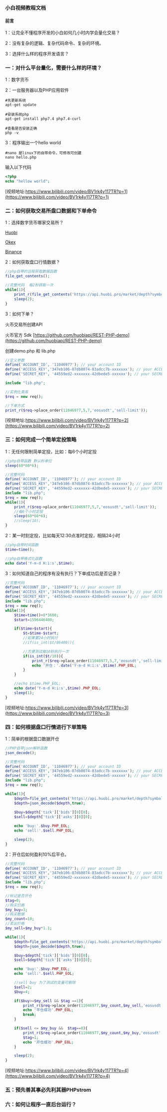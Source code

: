 ### 小白视频教程文档


#### 前言

1：让完全不懂程序开发的小白如何几小时内学会量化交易？

2：没有复杂的逻辑、复杂代码命令、复杂的环境。

3：选择什么样的程序开发语言？



### 一：对什么平台量化，需要什么样的环境？

1：数字货币

2：一台服务器以及PHP应用软件

```shell script
#先更新系统
apt-get update

#安装系统php
apt-get install php7.4 php7.4-curl

#查看是否安装正确
php -v
```

3：程序输出一个hello world

```shell script
#nano 是linux下的自带命令，可修改可创建
nano hello.php
```

输入以下代码
```php script
<?php
echo "hellow world";
```

[视频地址:https://www.bilibili.com/video/BV1rk4y117TR?p=1](https://www.bilibili.com/video/BV1rk4y117TR?p=1)

### 二：如何获取交易所盘口数据和下单命令

1：选择数字货币哪家交易所？

[Huobi](https://github.com/zhouaini528/huobi-php)

[Okex](https://github.com/zhouaini528/okex-php)

[Binance](https://github.com/zhouaini528/binance-php)

2：如何获取盘口行情数据？

```php
//php自带的远程获取数据函数
file_get_contents();

//完整代码  每2秒获取一次
while(1){
    print_r(file_get_contents('https://api.huobi.pro/market/depth?symbol=btcusdt&type=step2&depth=5'));
    sleep(2);
}
```

3：如何下单？

火币交易所创建API

火币官方 Sdk [https://github.com/huobiapi/REST-PHP-demo](https://github.com/huobiapi/REST-PHP-demo)

创建demo.php 和 lib.php

```php
//定义参数
define('ACCOUNT_ID', '11046977'); // your account ID 
define('ACCESS_KEY','347eb106-87db8074-83adcc7b-xxxxxxx'); // your ACCESS_KEY
define('SECRET_KEY', '44559ed2-xxxxxxx-42dbede5-xxxxxx'); // your SECRET_KEY

include "lib.php";

//实例化类库
$req = new req();

//下单方式
print_r($req->place_order(11046977,5,7,'eosusdt','sell-limit'));
```

[视频地址:https://www.bilibili.com/video/BV1rk4y117TR?p=2](https://www.bilibili.com/video/BV1rk4y117TR?p=2)

### 三：如何完成一个简单定投策略

1：无任何限制简单定投，比如：每6个小时定投

```php
//php自带函数 默认秒单位
sleep(60*60*6);

//完整代码
define('ACCOUNT_ID', '11046977'); // your account ID 
define('ACCESS_KEY','347eb106-87db8074-83adcc7b-xxxxxxx'); // your ACCESS_KEY
define('SECRET_KEY', '44559ed2-xxxxxxx-42dbede5-xxxxxx'); // your SECRET_KEY
include "lib.php";
$req = new req();
while(1){
    print_r($req->place_order(11046977,5,7,'eosusdt','sell-limit'));
    //每6个小时定投
    sleep(60*60*6);
    //sleep(10);
}
```

2：某一时刻定投，比如每天12:30点准时定投，相隔24小时

```php
//php自带时间函数
$time=time();

//php自带格式化函数
echo date('Y-m-d H:i:s',$time);
```

3：如何知道自己的程序有没有执行？下单成功后是否记录？

```php
//完整代码
define('ACCOUNT_ID', '11046977'); // your account ID 
define('ACCESS_KEY','347eb106-87db8074-83adcc7b-xxxxxxx'); // your ACCESS_KEY
define('SECRET_KEY', '44559ed2-xxxxxxx-42dbede5-xxxxxx'); // your SECRET_KEY
include "lib.php";
$req = new req();
while(1){
    $time=time()+8*3600;
    $start=1596446400;

    if($time>$start){
        $t=$time-$start;
        //如果要24小时执行
        //if(is_int($t/86400)){

        //方便测试每10秒执行一次
        if(is_int($t/10)){
            print_r($req->place_order(11046977,5,7,'eosusdt','sell-limit'));
            echo '开仓：'.date('Y-m-d H:i:s',$time).PHP_EOL;
        }
    }

    //echo $time.PHP_EOL;
    echo date('Y-m-d H:i:s',$time).PHP_EOL;
    sleep(1);
}
```

[视频地址:https://www.bilibili.com/video/BV1rk4y117TR?p=3](https://www.bilibili.com/video/BV1rk4y117TR?p=3)

### 四：如何根据盘口行情进行下单策略

1：简单的根据盘口数据开仓

```php
//PHP自带json解析函数
json_decode();

//完整代码
define('ACCOUNT_ID', '11046977'); // your account ID 
define('ACCESS_KEY','347eb106-87db8074-83adcc7b-xxxxxxx'); // your ACCESS_KEY
define('SECRET_KEY', '44559ed2-xxxxxxx-42dbede5-xxxxxx'); // your SECRET_KEY
include "lib.php";
$req = new req();

while(1){
    $depth=file_get_contents('https://api.huobi.pro/market/depth?symbol=eosusdt&type=step2&depth=5');
    $depth=json_decode($depth,true);
    
    $buy=$depth['tick']['bids'][0][0];
    $sell=$depth['tick']['asks'][0][0];

    echo 'buy:'.$buy.PHP_EOL;
    echo 'sell:'.$sell.PHP_EOL;

    sleep(2);
}
```

2：开仓后如何盈利10%后平仓。

```php
//完整代码
define('ACCOUNT_ID', '11046977'); // your account ID 
define('ACCESS_KEY','347eb106-87db8074-83adcc7b-xxxxxxx'); // your ACCESS_KEY
define('SECRET_KEY', '44559ed2-xxxxxxx-42dbede5-xxxxxx'); // your SECRET_KEY
include "lib.php";
$req = new req();

//标记是否开仓
$tag=0;
//购买价格
$my_buy=3;
//购买数据
$my_count=10;
//卖出价格
$my_sell=$my_buy*1.1;

while(1){
    $depth=file_get_contents('https://api.huobi.pro/market/depth?symbol=eosusdt&type=step2&depth=5');
    $depth=json_decode($depth,true);

    $buy=$depth['tick']['bids'][0][0];
    $sell=$depth['tick']['asks'][0][0];

    echo 'buy:'.$buy.PHP_EOL;
    echo 'sell:'.$sell.PHP_EOL;

    //sell buy 为了测试的变量可删除
    $sell=2;
    $buy=4;

    if($buy>=$my_sell && $tag ==1){
        print_r($req->place_order(11046977,$my_count,$my_sell,'eosusdt','sell-limit'));
        echo '平仓成功'.PHP_EOL;
        break;
    }

    if($sell <= $my_buy &&  $tag==0){
        print_r($req->place_order(11046977,$my_count,$my_buy,'eosusdt','buy-limit'));
        $tag=1;
        echo '开仓成功'.PHP_EOL;
    }

    sleep(2);
}
```
[视频地址:https://www.bilibili.com/video/BV1rk4y117TR?p=4](https://www.bilibili.com/video/BV1rk4y117TR?p=4)


### 五：预先善其事必先利其器PHPstrom

### 六：如何让程序一直后台运行？



